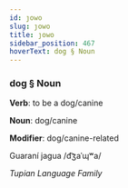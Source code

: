 ```yaml
---
id: ȷowo
slug: ȷowo
title: ȷowo
sidebar_position: 467
hoverText: dog § Noun
---
```


### dog § Noun

**Verb**: to be a dog/canine

**Noun**: dog/canine

**Modifier**: dog/canine-related

Guaraní jagua /d͡ʒaˈɰʷa/

*Tupian Language Family*